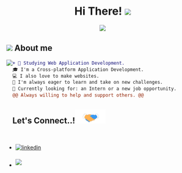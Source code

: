 <!-- Welcome -->
<h1 align="center"><b>Hi There! </b><img src="https://media.giphy.com/media/hvRJCLFzcasrR4ia7z/giphy.gif" width="35"></h1>

<!-- Typing effect -->
<p align="center">
	<img src="https://readme-typing-svg.herokuapp.com?font=Architects+Daughter&color=7641BF&size=25&center=true&size=30%22&lines=Welcome+to+my+GitHub+page!;Software+developer;Freelance+Web+Designer;Always+learning!"/>
</p>

<!-- About me -->
## <picture><img src = "https://github.com/7oSkaaa/7oSkaaa/blob/main/Images/about_me.gif?raw=true" width = 50px></picture> About me

<!-- GIF -->
<img align="left" height="150" src="https://i.giphy.com/media/v1.Y2lkPTc5MGI3NjExaTM1aHlncmh6c2w2ZXF1dnFobzJrN21sbm40OG9xcmUxZThzNHExNiZlcD12MV9pbnRlcm5hbF9naWZfYnlfaWQmY3Q9Zw/AO5qaphTxRnyw/giphy.gif"/>

<!-- Description -->
```diff
+ 📝 Studying Web Application Development.
🎓 I'm a Cross-platform Application Development.
💻 I also love to make websites.
🚀 I'm always eager to learn and take on new challenges.
🌟 Currently looking for: an Intern or a new job opportunity.
@@ Always willing to help and support others. @@
```

## <b> Let's Connect..!</b><img src="https://github.com/0xAbdulKhalid/0xAbdulKhalid/raw/main/assets/mdImages/handshake.gif" width ="80">
<br>
<div align='left'>

<ul>

<li>
<a href="https://www.linkedin.com/in/iv%C3%A1nparra/" target="_blank">
<img src="https://img.shields.io/badge/linkedin  -%2300acee.svg?color=405DE6&style=for-the-badge&logo=linkedin&logoColor=white" alt=linkedin style="margin-bottom: 5px;"/>
</a>
</li>

<br>

<li>
<a href="mailto:iparigl784@gmail.com" target="_blank">
<img src="https://img.shields.io/badge/gmail  -%23EA4335.svg?style=for-the-badge&logo=gmail&logoColor=white" t=mail style="margin-bottom: 5px;" />
</a>
</li>
	
</ul>
</div>
